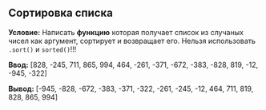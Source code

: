 Сортировка списка
---

**Условие:**
Написать **функцию** которая получает список из случаных чисел как аргумент, сортирует и возвращает его.
Нельзя использовать `.sort()` и `sorted()`!!!

**Ввод:** [828, -245, 711, 865, 994, 464, -261, -371, -672, -383, -828, 819, -12, -945, -322]

**Вывод:** [-945, -828, -672, -383, -371, -322, -261, -245, -12, 464, 711, 819, 828, 865, 994]

